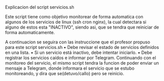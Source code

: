 Explicacion del script servicios.sh

Este script tiene como objetivo monitorear de forma automatica con algunos de los servicios de linux (ssh cron nginx), la cual detectara si alguno de estos esta "INACTIVO", siendo asi, que se tendra que reiniciar de forma automaticamente.

A continuacion se seguira con las instruccione que el profesor propuso para este script
servicios.sh • Debe revisar el estado de servicios definidos en una lista. • Si un servicio está inactivo, debe intentar iniciarlo. • Debe registrar los servicios caídos e informar por Telegram.
Continuando con el monitoreo del servicio, el mismo script tendra la funcion de poder enviar un mensaje a Telegram, donde informara el servicio que se estubo monitoreando, y dira que se(detuvo/callo) pero se reinicio.
